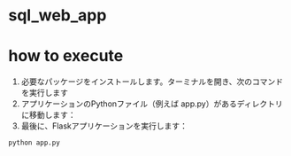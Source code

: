 # sql_web_app



# how to execute
1. 必要なパッケージをインストールします。ターミナルを開き、次のコマンドを実行します
2. アプリケーションのPythonファイル（例えば app.py）があるディレクトリに移動します：
3. 最後に、Flaskアプリケーションを実行します：

```
python app.py
```
